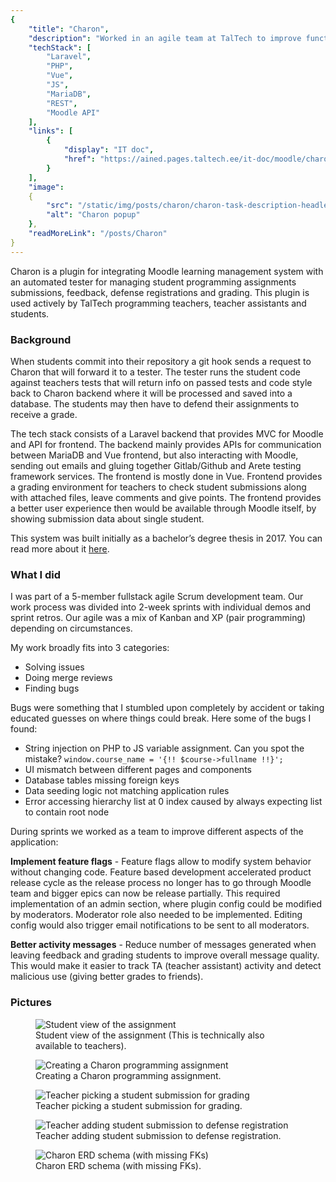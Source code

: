 ```yaml
---
{
    "title": "Charon",
    "description": "Worked in an agile team at TalTech to improve functionality of Moodle plugin for programming assignments used by about 1000 students every semester. Charon allows teachers to track coding submissions and defenses, manage grading and provide feedback.",
    "techStack": [
        "Laravel", 
        "PHP", 
        "Vue",
        "JS",
        "MariaDB",
        "REST",
        "Moodle API"
    ],
    "links": [
        {
            "display": "IT doc",
            "href": "https://ained.pages.taltech.ee/it-doc/moodle/charon/index.html"
        }
    ],
    "image":
    {
        "src": "/static/img/posts/charon/charon-task-description-headless.png",
        "alt": "Charon popup"
    },
    "readMoreLink": "/posts/Charon"
}
---
```

Charon is a plugin for integrating Moodle learning management system with an automated tester for managing student programming assignments submissions, feedback, defense registrations and grading.
This plugin is used actively by TalTech programming teachers, teacher assistants and students.


### Background
When students commit into their repository a git hook sends a request to Charon that will forward it to a tester.
The tester runs the student code against teachers tests that will return info on passed tests and code style back to Charon backend where it will be processed and saved into a database.
The students may then have to defend their assignments to receive a grade.

The tech stack consists of a Laravel backend that provides MVC for Moodle and API for frontend.
The backend mainly provides APIs for communication between MariaDB and Vue frontend, but also interacting with Moodle, sending out emails and gluing together Gitlab/Github and Arete testing framework services.
The frontend is mostly done in Vue. Frontend provides a grading environment for teachers to check student submissions along with attached files, leave comments and give points.
The frontend provides a better user experience then would be available through Moodle itself, by showing submission data about single student.

This system was built initially as a bachelor’s degree thesis in 2017. 
You can read more about it [here](https://digikogu.taltech.ee/et/item/b628d504-57e3-4d90-9c60-4bcd6bea3d61).

### What I did

I was part of a 5-member fullstack agile Scrum development team.
Our work process was divided into 2-week sprints with individual demos and sprint retros.
Our agile was a mix of Kanban and XP (pair programming) depending on circumstances.

My work broadly fits into 3 categories:
* Solving issues
* Doing merge reviews
* Finding bugs

Bugs were something that I stumbled upon completely by accident or taking educated guesses on where things could break.
Here some of the bugs I found:
* String injection on PHP to JS variable assignment. Can you spot the mistake? `window.course_name = '{!! $course->fullname !!}';`
* UI mismatch between different pages and components
* Database tables missing foreign keys
* Data seeding logic not matching application rules
* Error accessing hierarchy list at 0 index caused by always expecting list to contain root node



During sprints we worked as a team to improve different aspects of the application:

**Implement feature flags** - 
Feature flags allow to modify system behavior without changing code.
Feature based development accelerated product release cycle as the release process no longer has to go through Moodle team and bigger epics can now be release partially.
This required implementation of an admin section, where plugin config could be modified by moderators.
Moderator role also needed to be implemented.
Editing config would also trigger email notifications to be sent to all moderators.


**Better activity messages** - 
Reduce number of messages generated when leaving feedback and grading students to improve overall message quality.
This would make it easier to track TA (teacher assistant) activity and detect malicious use (giving better grades to friends).


### Pictures


<figure>
    <img src="/static/img/posts/charon/charon-task-description.png" alt="Student view of the assignment" />
    <figcaption>Student view of the assignment (This is technically also available to teachers).</figcaption>
</figure>
<figure>
    <img src="/static/img/posts/charon/
charon-create.png" alt="Creating a Charon programming assignment" />
    <figcaption>Creating a Charon programming assignment.</figcaption>
</figure>

<figure>
    <img src="/static/img/posts/charon/charon-popup.png" alt="Teacher picking a student submission for grading" />
    <figcaption>Teacher picking a student submission for grading.</figcaption>
</figure>

<figure>
    <img src="/static/img/posts/charon/charon-add-defense-registration.png" alt="Teacher adding student submission to defense registration" />
    <figcaption>Teacher adding student submission to defense registration.</figcaption>
</figure>

<figure>
    <img src="/static/img/posts/charon/charon-erd.png" alt="Charon ERD schema (with missing FKs)" />
    <figcaption>Charon ERD schema (with missing FKs).</figcaption>
</figure>

